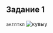 ## Задание 1

`актпткп`
![кувыу](https://github.com/user-attachments/assets/7a2291ec-7353-4434-8d14-9f5784a66cd0)

